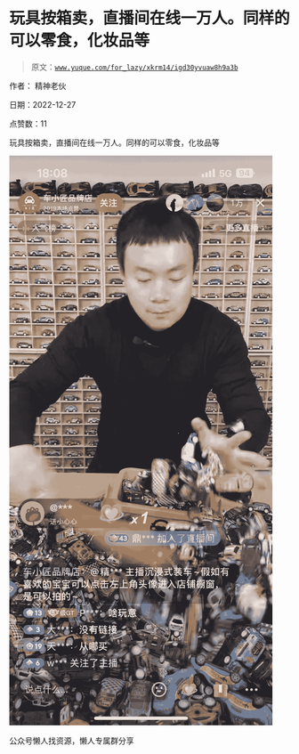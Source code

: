 # 玩具按箱卖，直播间在线一万人。同样的可以零食，化妆品等

> 原文：[`www.yuque.com/for_lazy/xkrm14/igd30yvuaw8h9a3b`](https://www.yuque.com/for_lazy/xkrm14/igd30yvuaw8h9a3b)



作者： 精神老伙



日期：2022-12-27



点赞数：11

<ne-hole id="uf6f204ae" data-lake-id="uf6f204ae"><ne-card data-card-name="hr" data-card-type="block" id="Ei9IM" data-event-boundary="card">

玩具按箱卖，直播间在线一万人。同样的可以零食，化妆品等



<ne-card data-card-name="image" data-card-type="inline" id="QKFhA" data-event-boundary="card">![](img/ace6e3e5de54942f12639a192b1d72d3.png)</ne-card>

<ne-hole id="u26bf3586" data-lake-id="u26bf3586"><ne-card data-card-name="hr" data-card-type="block" id="dLjKx" data-event-boundary="card">

公众号懒人找资源，懒人专属群分享

</ne-card></ne-hole></ne-card></ne-hole>